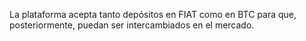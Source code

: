 La plataforma acepta tanto depósitos en FIAT como en BTC para que, posteriormente, puedan ser intercambiados en el mercado.
